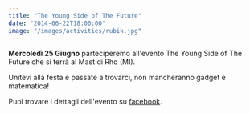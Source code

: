 ```yaml
---
title: "The Young Side of The Future"
date: "2014-06-22T18:00:00"
image: "/images/activities/rubik.jpg"
---
```


**Mercoledì 25 Giugno** parteciperemo all'evento The Young Side of The Future che si terrà al Mast di Rho (MI).

Unitevi alla festa e passate a trovarci, non mancheranno gadget e matematica!

Puoi trovare i dettagli dell'evento su [facebook][1].

[1]: https://www.facebook.com/events/733634113368188/
